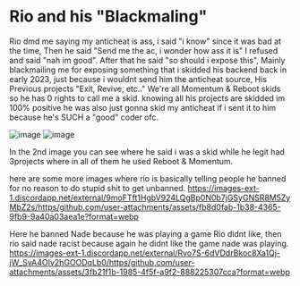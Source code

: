 # Rio and his "Blackmaling"

Rio dmd me saying my anticheat is ass, i said "i know" since it was bad at the time, Then he said "Send me the ac, i wonder how ass it is" I refused and said "nah im good". After that he said "so should i expose this",
Mainly blackmailing me for exposing something that i skidded his backend back in early 2023, just because i wouldnt send him the anticheat source, His Previous projects "Exit, Revive, etc.." We're all Momentum & Reboot skids so he has 0 rights to call me a skid. knowing all his projects are skidded im 100% positive he was also just gonna skid my anticheat if i sent it to him because he's SUCH a "good" coder ofc.


![image](https://github.com/user-attachments/assets/a91af681-1db7-4737-84bf-755e64f33237)
![image](https://github.com/user-attachments/assets/782a3470-86cd-4123-9b16-5bb53bc5045b)

In the 2nd image you can see where he said i was a skid while he legit had 3projects where in all of them he used Reboot & Momentum. 

here are some more images where rio is basically telling people he banned for no reason to do stupid shit to get unbanned.
https://images-ext-1.discordapp.net/external/9moFTft1HgbV924LQgBp0N0b7jGSyGNSR8M5ZyMbZ2s/https/github.com/user-attachments/assets/fb8d0fab-1b38-4365-9fb9-9a40a03aea1e?format=webp

Here he banned Nade because he was playing a game Rio didnt like, then rio said nade racist because again he didnt like the game nade was playing.
https://images-ext-1.discordapp.net/external/Rvo7S-6dVDdrBkoc8Xa1Qj-jW_SvA4OIv2hGOODqLb0/https/github.com/user-attachments/assets/3fb21f1b-1985-4f5f-a9f2-888225307cca?format=webp

